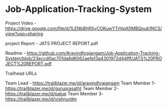 # Job-Application-Tracking-System

Project Video - https://drive.google.com/file/d/1LENbBhRSyCOKuwYTrhlpX0MBQnub1NCS/view?usp=sharing

project Report - JATS PROJECT REPORT.pdf

Readme - https://github.com/Aravindhrajangam/Job-Application-Tracking-System/blob/23eccd0ac701da6d6062aefe13a4301972d44fff/JATS%20PROJECT%20REPORT.pdf

Trailhead URLs

Team Lead - https://trailblazer.me/id/aravindhrajangam
Team Member 1- https://trailblazer.me/id/guruprasatht
Team Member 2- https://trailblazer.me/id/palue
Team Member 3- https://trailblazer.me/id/vishnurdm
